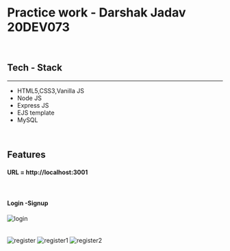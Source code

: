 <h1>Practice work - Darshak Jadav 20DEV073</h1>
<br>
<h2>Tech - Stack</h2>
<hr>
<ul>
  <li>HTML5,CSS3,Vanilla JS</li>
   <li>Node JS</li>
  <li>Express JS</li>
  <li>EJS template</li>
  <li>MySQL</li>
</ul>
<br>
<h2>Features</h2>
<h4>URL = http://localhost:3001</h4>
<br>
<h4><b>Login -Signup</b></h4>

![login](https://github.com/darshakjadav1212/practice_work_eSparkBiz/assets/165070828/4dbb344a-64c6-4ba0-9636-5b0460c74a9a)
<br><br><br>
![register](https://github.com/darshakjadav1212/practice_work_eSparkBiz/assets/165070828/994798f7-0416-420c-b7eb-7ac9f5d50196)
![register1](https://github.com/darshakjadav1212/practice_work_eSparkBiz/assets/165070828/1ce069f5-0806-44c6-aa47-bbf7f1a56369)
![register2](https://github.com/darshakjadav1212/practice_work_eSparkBiz/assets/165070828/c1fb56f9-765e-44b8-ba3f-ba5da0c7a20d)





